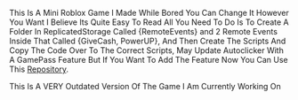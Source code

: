 This Is A Mini Roblox Game I Made While Bored You Can Change It However You Want I Believe Its Quite Easy To Read All You Need To Do Is To Create A Folder In ReplicatedStorage Called {RemoteEvents} and 2 Remote Events Inside That Called {GiveCash, PowerUP}, And Then Create The Scripts And Copy The Code Over To The Correct Scripts, May Update Autoclicker With A GamePass Feature But If You Want To Add The Feature Now You Can Use This <a href="https://github.com/wcv7/Roblox-GamePass-Door">Repository</a>.

This Is A VERY Outdated Version Of The Game I Am Currently Working On
